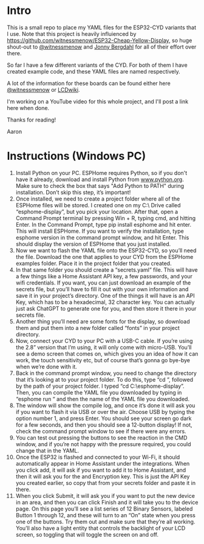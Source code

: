 # Intro
This is a small repo to place my YAML files for the ESP32-CYD variants that I use.
Note that this project is heavily influienced by https://github.com/witnessmenow/ESP32-Cheap-Yellow-Display, so huge shout-out to [@witnessmenow](https://github.com/witnessmenow) and [Jonny Bergdahl](https://github.com/jonnybergdahl) for all of their effort over there.

So far I have a few different variants of the CYD. For both of them I have created example code, and these YAML files are named respectively.

A lot of the information for these boards can be found either here [@witnessmenow](https://github.com/witnessmenow) or [LCDwiki](https://www.lcdwiki.com/Main_Page#ESP32_Display_Module).

I'm working on a YouTube video for this whole project, and I'll post a link here when done.

Thanks for reading!

Aaron

# Instructions (Windows PC)

1. Install Python on your PC. ESPHome requires Python, so if you don't have it already, download and install Python from www.python.org. Make sure to check the box that says "Add Python to PATH" during installation. Don’t skip this step, it’s important!
2. Once installed, we need to create a project folder where all of the ESPHome files will be stored. I created one on my C:\ Drive called “esphome-display”, but you pick your location. After that, open a Command Prompt terminal by pressing Win + R, typing cmd, and hitting Enter. In the Command Prompt, type pip install esphome and hit enter. This will install ESPHome. If you want to verify the installation, type esphome version in the command prompt window, and hit Enter. This should display the version of ESPHome that you just installed.
3. Now we want to flash the YAML file onto the ESP32-CYD, so you’ll need the file. Download the one that applies to your CYD from the ESPHome examples folder. Place it in the project folder that you created.
4. In that same folder you should create a “secrets.yaml” file. This will have a few things like a Home Assistant API key, a few passwords, and your wifi credentials. If you want, you can just download an example of the secrets file, but you’ll have to fill it out with your own information and save it in your project’s directory. One of the things it will have is an API Key, which has to be a hexadecimal, 32 character key. You can actually just ask ChatGPT to generate one for you, and then store it there in your secrets file.
5. Another thing you’ll need are some fonts for the display, so download them and put them into a new folder called “fonts” in your project directory.
6. Now, connect your CYD to your PC with a USB-C cable. If you’re using the 2.8” version that I’m using, it will only come with micro-USB. You’ll see a demo screen that comes on, which gives you an idea of how it can work, the touch sensitivity etc, but of course that’s gonna go bye-bye when we’re done with it.
7. Back in the command prompt window, you need to change the directory that it’s looking at to your project folder. To do this, type “cd <space>”, followed by the path of your project folder. I typed “cd <space> C:\esphome-display”. Then, you can compile the YAML file you downloaded by typing in “esphome run “ and then the name of the YAML file you downloaded.
8. The window will show the compile log, and once it’s done it will ask you if you want to flash it via USB or over the air. Choose USB by typing the option number 1, and press Enter. You should see your screen go dark for a few seconds, and then you should see a 12-button display! If not, check the command prompt window to see if there were any errors.
9. You can test out pressing the buttons to see the reaction in the CMD window, and if you’re not happy with the pressure required, you could change that in the YAML.
10. Once the ESP32 is flashed and connected to your Wi-Fi, it should automatically appear in Home Assistant under the integrations. When you click add, it will ask if you want to add it to Home Assistant, and then it will ask you for the and Encryption key. This is just the API Key you created earlier, so copy that from your secrets folder and paste it in there.
11. When you click Submit, it will ask you if you want to put the new device in an area, and then you can click Finish and it will take you to the device page. On this page you’ll see a list series of 12 Binary Sensors, labeled Button 1 through 12, and these will turn to an “On” state when you press one of the buttons. Try them out and make sure that they’re all working.
You’ll also have a light entity that controls the backlight of your LCD screen, so toggling that will toggle the screen on and off.


